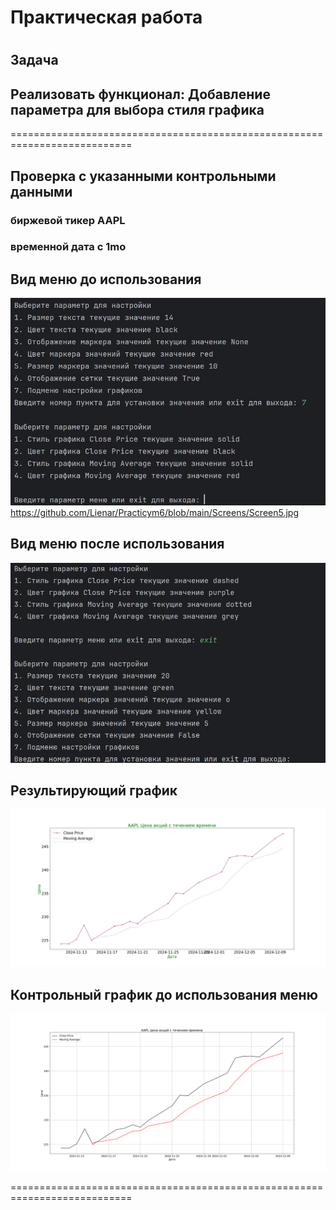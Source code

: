 # Практическая работа
# 
## Задача 
## Реализовать функционал: Добавление параметра для выбора стиля графика
===========================================================================

## Проверка с указанными контрольными данными
### биржевой тикер AAPL
### временной дата с 1mo

## Вид меню до использования
![](https://github.com/Lienar/Practicym6/blob/main/Screens/Screen5.jpg)
https://github.com/Lienar/Practicym6/blob/main/Screens/Screen5.jpg
## Вид меню после использования
![](https://github.com/Lienar/Practicym6/blob/main/Screens/Screen5a.jpg)

## Результирующий график
![](https://github.com/Lienar/Practicym6/blob/main/Screens//Default/AAPL_1mo_stock_price_chart.png)

## Контрольный график до использования меню
![](https://github.com/Lienar/Practicym6/blob/main/Screens//Default/AAPL_1mo_stock_price_chart_Default.png)

===========================================================================
